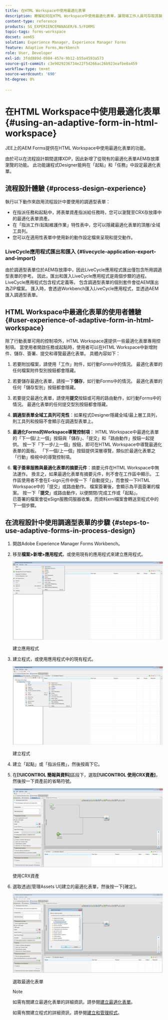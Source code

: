 ```yaml
---
title: 在HTML Workspace中使用最適化表單
description: 瞭解如何在HTML Workspace中使用最適化表單，讓現場工作人員可存取其裝置上的表單。
content-type: reference
products: SG_EXPERIENCEMANAGER/6.5/FORMS
topic-tags: forms-workspace
docset: aem65
solution: Experience Manager, Experience Manager Forms
feature: Adaptive Forms,Workbench
role: User, Developer
exl-id: 3fdd889d-0984-457e-9b12-b55a4593a573
source-git-commit: c3e9029236734e22f5d266ac26b923eafbe0a459
workflow-type: tm+mt
source-wordcount: '690'
ht-degree: 0%

---
```


# 在HTML Workspace中使用最適化表單{#using-an-adaptive-form-in-html-workspace}

JEE上的AEM Forms提供在HTML Workspace中使用最適化表單的功能。

由於可以在流程設計期間選擇XDP，因此新增了從現有的最適化表單AEM存放庫瀏覽的功能。 此功能讓程式Designer能夠在「起點」和「任務」中設定最適化表單。

## 流程設計體驗 {#process-design-experience}

執行以下動作來啟用流程設計中要使用的調適型表單：

* 在指派任務和起點中，將表單資產指派給任務時，您可以瀏覽至CRX存放庫中的最適化表單資產。
* 在「指派工作/起點維護作業」特性表中，您可以隱藏最適化表單的頂層/全域工具列。
* 您可以在適用性表單中使用新的動作設定檔來呈現和提交動作。

### LiveCycle應用程式匯出和匯入 {#livecycle-application-export-and-import}

由於調適型表單位於AEM存放庫中，因此LiveCycle應用程式匯出僅包含所用調適型表單的參考。 因此，匯出和匯入LiveCycle應用程式是兩個步驟的過程。 LiveCycle應用程式包含程式定義等。 包含調適型表單的個別套件會從AEM匯出為ZIP檔案。 匯入時，會透過Workbench匯入LiveCycle應用程式，並透過AEM匯入調適型表單。

## HTML Workspace中最適化表單的使用者體驗 {#user-experience-of-adaptive-form-in-html-workspace}

除了行動表單可用的控制項外，HTML Workspace還提供一些最適化表單專用控制項。 當使用者開啟任務或起點時，使用者可以在HTML Workspace中新增附件、儲存、簽署、提交和導覽最適化表單。 具體內容如下：

1. 若要附加檔案，請使用「工作」附件，如行動Forms中的情況。 最適化表單的任何檔案附件型別按鈕都會隱藏。

1. 若要儲存最適化表單，請按一下&#x200B;**儲存**，如行動Forms中的情況。 最適化表單的任何「儲存型別」按鈕都會隱藏。

1. 若要提交最適化表單，請使用&#x200B;**提交**&#x200B;按鈕或可用的路由動作，如行動Forms中的情況。 最適化表單的任何提交型別按鈕都會隱藏。

1. **調適型表單全域工具列可見性**：如果程式Designer隱藏全域/最上層工具列，則工具列和按鈕不會顯示在調適型表單上。

1. **最適化Forms的Workspace導覽控制項**： HTML Workspace中最適化表單的「下一個/上一個」按鈕與「儲存」、「提交」和「路由動作」按鈕一起提供。 按一下「下一步/上一個」按鈕，即可在HTML Workspace中導覽最適化表單的面板。 「下一個/上一個」按鈕提供深層導覽，類似於最適化表單之「行動」檢視中的導覽控制項。

1. **電子簽章服務與最適化表單的摘要元件**：摘要元件在HTML Workspace中無法運作。 換言之，如果最適化表單有摘要元件，則不會在工作區中顯示。 工作區使用者不會在E-sign元件中按一下「自動提交」，而會按一下HTML Workspace中的「提交」或路由動作。 檔案簽署後，會顯示為平面簽署的檔案。 按一下「**提交**」或路由動作，以便關閉/完成工作或「起點」。\
   已簽署的檔案會從eSign服務伺服器收集，而資料xml檔案會轉送至程式中的下一個步驟。

## 在流程設計中使用調適型表單的步驟 {#steps-to-use-adaptive-forms-in-process-design}

1. 開啟Adobe Experience Manager Forms Workbench。

1. 移至&#x200B;**檔案>新增>應用程式**，或使用現有的應用程式來建立應用程式。

   ![建立新應用程式](assets/create_new_appl.png)

   建立應用程式

1. 建立程式，或使用應用程式中的現有程式。

   ![建立新處理序](assets/create_new_process.png)

   建立程式

1. 建立「起點」或「指派任務」，然後按兩下它。
1. 在&#x200B;**[!UICONTROL 簡報與資料]**&#x200B;區段下，選取&#x200B;**[!UICONTROL 使用CRX資產]**，然後按一下資產前的省略符號。

   ![使用CRX資產](assets/use_crx_asset.png)

   使用CRX資產

1. 選取透過[管理Assets UI]建立的最適化表單，然後按一下[確定]。**&#x200B;**

   ![選取最適化表單](assets/selecting_form.png)

   選取最適化表單

   >[!NOTE]
   >
   >如需有關建立最適化表單的詳細資訊，請參閱[建立最適化表單](../../forms/using/creating-adaptive-form.md)。
   >
   >
   >如需有關建立程式的詳細資訊，請參閱[建立和管理程式](https://help.adobe.com/en_US/AEMForms/6.1/WorkbenchHelp/WS92d06802c76abadb-1cc35bda128261a20dd-7ff7.2.html)。
